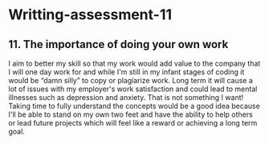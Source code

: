 # Writting-assessment-11
<h2> 11. The importance of doing your own work</h2>

<p>I aim to better my skill so that my work would add value to the company that I will one day work for and while I'm still in my infant stages of coding it would be “damn silly” to copy or plagiarize work. Long term it will cause a lot of issues with my employer's work satisfaction and could lead to mental illnesses such as depression and anxiety. That is not something I want!
 Taking time to fully understand the concepts would be a good idea because I'll be able to stand on my own two feet and have the ability to help others or lead future projects which will feel like a reward or achieving a long term goal.</p>
